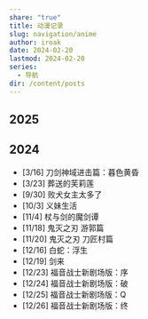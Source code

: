 ```yaml
---
share: "true"
title: 动漫记录
slug: navigation/anime
author: iroak
date: 2024-02-20
lastmod: 2024-02-20
series:
  - 导航
dir: /content/posts
---
```

## 2025

## 2024
* [3/16]  刀剑神域进击篇：暮色黄昏
* [3/23]  葬送的芙莉莲
* [9/30]  败犬女主太多了
* [10/3]  义妹生活
* [11/4]   杖与剑的魔剑谭
* [11/18]  鬼灭之刃 游郭篇
* [11/20]  鬼灭之刃 刀匠村篇
* [12/16]  白蛇：浮生
* [12/19]  剑来
* [12/23]  福音战士新剧场版：序
* [12/24]  福音战士新剧场版：破
* [12/25]  福音战士新剧场版：Q
* [12/26]  福音战士新剧场版：终